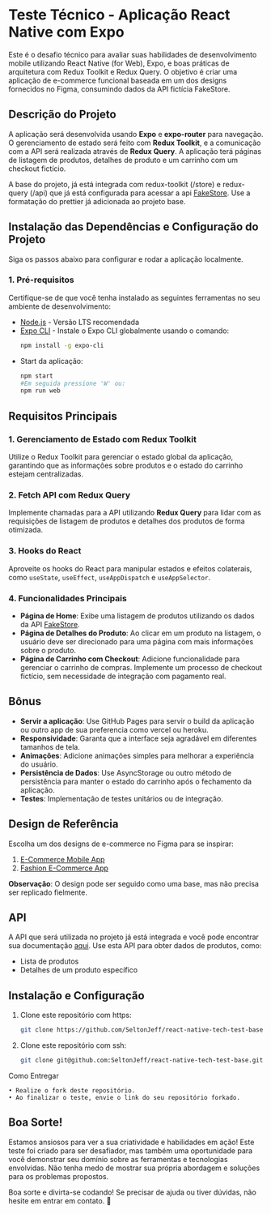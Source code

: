 # Teste Técnico - Aplicação React Native com Expo

Este é o desafio técnico para avaliar suas habilidades de desenvolvimento mobile utilizando React Native (for Web), Expo, e boas práticas de arquitetura com Redux Toolkit e Redux Query. O objetivo é criar uma aplicação de e-commerce funcional baseada em um dos designs fornecidos no Figma, consumindo dados da API fictícia FakeStore.

## Descrição do Projeto

A aplicação será desenvolvida usando **Expo** e **expo-router** para navegação. O gerenciamento de estado será feito com **Redux Toolkit**, e a comunicação com a API será realizada através de **Redux Query**. A aplicação terá páginas de listagem de produtos, detalhes de produto e um carrinho com um checkout fictício.

A base do projeto, já está integrada com redux-toolkit (/store) e redux-query (/api) que já está configurada para acessar a api [FakeStore](https://fakestoreapi.com/docs). Use a formatação do prettier já adicionada ao projeto base.

## Instalação das Dependências e Configuração do Projeto

Siga os passos abaixo para configurar e rodar a aplicação localmente.

### 1. Pré-requisitos

Certifique-se de que você tenha instalado as seguintes ferramentas no seu ambiente de desenvolvimento:

- [Node.js](https://nodejs.org/) - Versão LTS recomendada
- [Expo CLI](https://docs.expo.dev/get-started/installation/) - Instale o Expo CLI globalmente usando o comando:
  ```bash
  npm install -g expo-cli

- Start da aplicação:
   ```bash
  npm start
  #Em seguida pressione 'W' ou:
  npm run web

## Requisitos Principais

### 1. Gerenciamento de Estado com Redux Toolkit
Utilize o Redux Toolkit para gerenciar o estado global da aplicação, garantindo que as informações sobre produtos e o estado do carrinho estejam centralizadas.

### 2. Fetch API com Redux Query
Implemente chamadas para a API utilizando **Redux Query** para lidar com as requisições de listagem de produtos e detalhes dos produtos de forma otimizada.

### 3. Hooks do React
Aproveite os hooks do React para manipular estados e efeitos colaterais, como `useState`, `useEffect`, `useAppDispatch` e `useAppSelector`.

### 4. Funcionalidades Principais
- **Página de Home**: Exibe uma listagem de produtos utilizando os dados da API [FakeStore](https://fakestoreapi.com/docs).
- **Página de Detalhes do Produto**: Ao clicar em um produto na listagem, o usuário deve ser direcionado para uma página com mais informações sobre o produto.
- **Página de Carrinho com Checkout**: Adicione funcionalidade para gerenciar o carrinho de compras. Implemente um processo de checkout fictício, sem necessidade de integração com pagamento real.

## Bônus

- **Servir a aplicação**: Use GitHub Pages para servir o build da aplicação ou outro app de sua preferencia como vercel ou heroku.
- **Responsividade**: Garanta que a interface seja agradável em diferentes tamanhos de tela.
- **Animações**: Adicione animações simples para melhorar a experiência do usuário.
- **Persistência de Dados**: Use AsyncStorage ou outro método de persistência para manter o estado do carrinho após o fechamento da aplicação.
- **Testes**: Implementação de testes unitários ou de integração.

## Design de Referência

Escolha um dos designs de e-commerce no Figma para se inspirar:

1. [E-Commerce Mobile App](https://www.figma.com/design/RGDA63DDUVcdNtNwaJNsjK/E-Commerce---Mobile-Apps-(Community)?node-id=0-1&node-type=canvas&t=ra5EQjNyXYDrBB5Q-0)
2. [Fashion E-Commerce App](https://www.figma.com/design/rrw0qrmSpHj9oFCoRkvpFe/Clothing-Store-App%2FFashion-E-Commerce-App-%7C-App%C2%A0UI%C2%A0Kit-(Community)?node-id=0-1&node-type=canvas&t=5lTI04TlXhSssxry-0)

**Observação**: O design pode ser seguido como uma base, mas não precisa ser replicado fielmente.

## API

A API que será utilizada no projeto já está integrada e você pode encontrar sua documentação [aqui](https://fakestoreapi.com/docs). Use esta API para obter dados de produtos, como:
- Lista de produtos
- Detalhes de um produto específico

## Instalação e Configuração

1. Clone este repositório com https:
   ```bash
   git clone https://github.com/SeltonJeff/react-native-tech-test-base.git
2. Clone este repositório com ssh:
   ```bash
   git clone git@github.com:SeltonJeff/react-native-tech-test-base.git

Como Entregar

	• Realize o fork deste repositório.
	• Ao finalizar o teste, envie o link do seu repositório forkado.

## Boa Sorte!

Estamos ansiosos para ver a sua criatividade e habilidades em ação! Este teste foi criado para ser desafiador, mas também uma oportunidade para você demonstrar seu domínio sobre as ferramentas e tecnologias envolvidas. Não tenha medo de mostrar sua própria abordagem e soluções para os problemas propostos.

Boa sorte e divirta-se codando! Se precisar de ajuda ou tiver dúvidas, não hesite em entrar em contato. 🚀